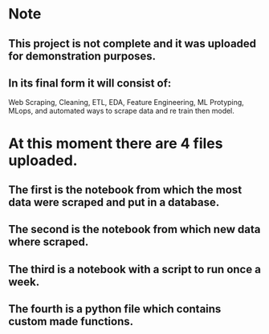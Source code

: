 # Note
## This project is not complete and it was uploaded for demonstration purposes.
## In its final form it will consist of:
  Web Scraping, Cleaning, ETL, EDA, Feature Engineering, ML Protyping, MLops, and automated ways to scrape data and re train then model.
  

# At this moment there are 4 files uploaded.
## The first is the notebook from which the most data were scraped and put in a database.
## The second is the notebook from which new data where scraped.
## The third is a notebook with a script to run once a week.
## The fourth is a python file which contains custom made functions.
